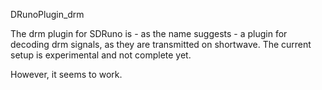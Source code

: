 DRunoPlugin_drm

The drm plugin for SDRuno is - as the name suggests - a plugin for 
decoding drm signals, as they are transmitted on shortwave.
The current setup is experimental and not complete yet.

However, it seems to work.


